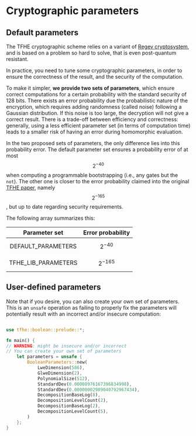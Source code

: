 # Cryptographic parameters

## Default parameters

The TFHE cryptographic scheme relies on a variant of [Regev cryptosystem](https://cims.nyu.edu/~regev/papers/lwesurvey.pdf), and is based on a problem so hard to solve, that is even post-quantum resistant.

In practice, you need to tune some cryptographic parameters, in order to ensure the correctness of the result, and the security of the computation.

To make it simpler, **we provide two sets of parameters**, which ensure correct computations for a certain probability with the standard security of 128 bits. There exists an error probability due the probabilistic nature of the encryption, which requires adding randomness (called noise) following a Gaussian distribution. If this noise is too large, the decryption will not give a correct result. There is a trade-off between efficiency and correctness: generally, using a less efficient parameter set (in terms of computation time) leads to a smaller risk of having an error during homomorphic evaluation.

In the two proposed sets of parameters, the only difference lies into this probability error. 
The default parameter set ensures a probability error of at most $$2^{-40}$$ when computing a 
programmable bootstrapping (i.e., any gates but the `not`). The other one is closer to the error 
probability claimed into the original [TFHE paper](https://eprint.iacr.org/2018/421), 
namely $$2^{-165}$$, but up to date regarding security requirements.

The following array summarizes this:

|    Parameter set    | Error probability |
|:-------------------:|:-----------------:|
|  DEFAULT_PARAMETERS |    $$ 2^{-40} $$    |
| TFHE_LIB_PARAMETERS |    $$ 2^{-165} $$   |


## User-defined parameters


Note that if you desire, you can also create your own set of parameters.
This is an `unsafe` operation as failing to properly fix the parameters will potentially result with an incorrect and/or insecure computation:

```rust

use tfhe::boolean::prelude::*;

fn main() {
// WARNING: might be insecure and/or incorrect
// You can create your own set of parameters
    let parameters = unsafe {
        BooleanParameters::new(
            LweDimension(586),
            GlweDimension(2),
            PolynomialSize(512),
            StandardDev(0.00008976167396834998),
            StandardDev(0.00000002989040792967434),
            DecompositionBaseLog(8),
            DecompositionLevelCount(2),
            DecompositionBaseLog(2),
            DecompositionLevelCount(5),
        )
    };
}
```


